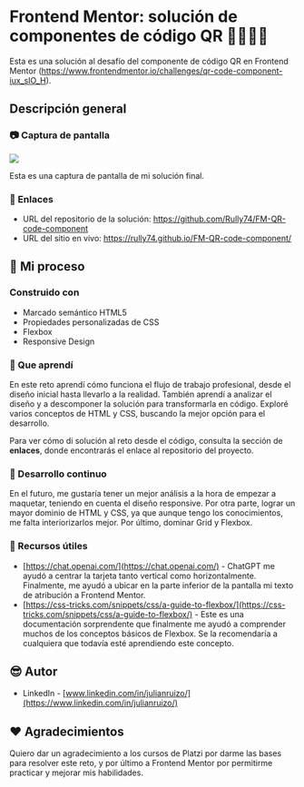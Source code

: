 # Frontend Mentor: solución de componentes de código QR 🧑🏻‍💻🤖

Esta es una solución al desafío del componente de código QR en Frontend Mentor (https://www.frontendmentor.io/challenges/qr-code-component-iux_sIO_H).

## Descripción general

### 📷 Captura de pantalla​

![](https://res.cloudinary.com/dghxyobwk/image/upload/f_auto,q_auto/Frontend-Mentor-QR-Component)

Esta es una captura de pantalla de mi solución final.

### 🔗 Enlaces ​

- URL del repositorio de la solución: https://github.com/Rully74/FM-QR-code-component
- URL del sitio en vivo: https://rully74.github.io/FM-QR-code-component/

## 🔮​ Mi proceso 

### Construido con

- Marcado semántico HTML5
- Propiedades personalizadas de CSS
- Flexbox
- Responsive Design

### 🚀​ Que aprendí 

En este reto aprendí cómo funciona el flujo de trabajo profesional, desde el diseño inicial hasta llevarlo a la realidad. También aprendí a analizar el diseño y a descomponer la solución para transformarla en código. Exploré varios conceptos de HTML y CSS, buscando la mejor opción para el desarrollo.

Para ver cómo di solución al reto desde el código, consulta la sección de **enlaces**, donde encontrarás el enlace al repositorio del proyecto.

### 🎯 Desarrollo continuo ​

En el futuro, me gustaría tener un mejor análisis a la hora de empezar a maquetar, teniendo en cuenta el diseño responsive. Por otra parte, lograr un mayor dominio de HTML y CSS, ya que aunque tengo los conocimientos, me falta interiorizarlos mejor. Por último, dominar Grid y Flexbox.

### 👀 Recursos útiles 

- [https://chat.openai.com/](https://chat.openai.com/) - ChatGPT me ayudó a centrar la tarjeta tanto vertical como horizontalmente. Finalmente, me ayudó a ubicar en la parte inferior de la pantalla mi texto de atribución a Frontend Mentor.
- [https://css-tricks.com/snippets/css/a-guide-to-flexbox/](https://css-tricks.com/snippets/css/a-guide-to-flexbox/) - Este es una documentación sorprendente que finalmente me ayudó a comprender muchos de los conceptos básicos de Flexbox. Se la recomendaría a cualquiera que todavía esté aprendiendo este concepto.

## 😎 Autor

- LinkedIn - [www.linkedin.com/in/julianruizo/](https://www.linkedin.com/in/julianruizo/)


## ❤️ Agradecimientos 

Quiero dar un agradecimiento a los cursos de Platzi por darme las bases para resolver este reto, y por último a Frontend Mentor por permitirme practicar y mejorar mis habilidades.
